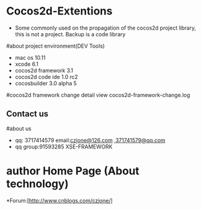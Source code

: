 # Cocos2d-Extentions

* Some commonly used on the propagation of the cocos2d project library, this is not a project. Backup is a code library

#about project environment(DEV Tools)
* mac os 10.11
* xcode 6.1
* cocos2d framework 3.1
* cocos2d code ide 1.0 rc2
* cocosbuilder 3.0 alpha 5
  
#cocos2d framework change detail
  view cocos2d-framework-change.log
  

Contact us
----------

<!--* Forum: [http://www.baidu.com.org][9]-->

#about us 
* qq: 3717414579 email:czjone@126.com ,371741579@qq.com
* qq group:91593285 XSE-FRAMEWORK
# author Home Page (About technology)
*Forum:[http://www.cnblogs.com/czjone/]
